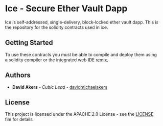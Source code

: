 # Ice - Secure Ether Vault Dapp

Ice is self-addressed, single-delivery, block-locked ether vault dapp. This is the repository for the solidity contracts used in ice. 

## Getting Started

To use these contracts you must be able to compile and deploy them using a solidity compiler or the integrated web IDE [remix.](http://remix.ethereum.org)


## Authors

* **David Akers** - *Cubic Lead* - [davidmichaelakers](https://github.com/davidmichaelakers)

## License

This project is licensed under the APACHE 2.0 License - see the [LICENSE](LICENSE) file for details